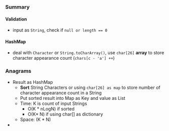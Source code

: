 ### Summary
#### Validation
- input as `String`, check if `null or length == 0`
#### HashMap
- deal with `Character` or `String.toCharArray()`, use `char[26]` **array** to store character appearance count (``chars[c - 'a'] ++``)
###  Anagrams
- Result as HashMap
	- **Sort** String Characters or using `char[26] as map` to store number of character appearance count in a String
	- Put sorted result into Map as Key and value as List<String>
	- Time: K is count of input Strings
		- O(K * nLogN)  if sorted
		- O(K* N) if using char[] as dictionary
	- Space: (K * N)
- 
<!--stackedit_data:
eyJoaXN0b3J5IjpbMjA2OTkxMzYzMCwyOTA0NjM5NSwtMTU2Mj
U5Mjg3MCwtNTAwMzU4MTE1XX0=
-->